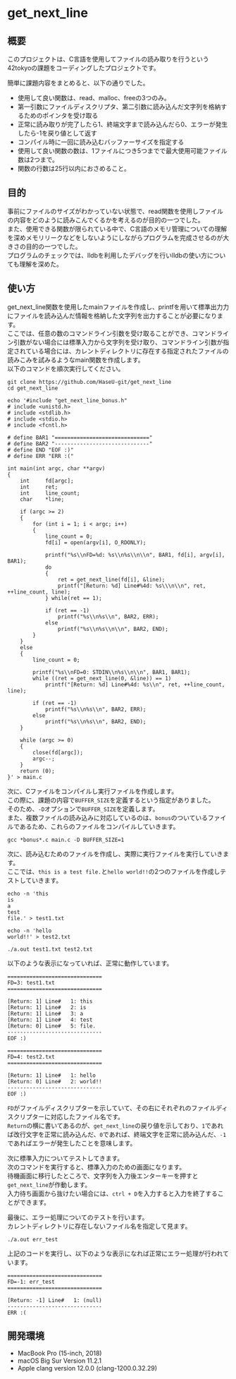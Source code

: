 # get_next_line

## 概要
このプロジェクトは、C言語を使用してファイルの読み取りを行うという42tokyoの課題をコーディングしたプロジェクトです。

簡単に課題内容をまとめると、以下の通りでした。  
- 使用して良い関数は、read、malloc、freeの3つのみ。  
- 第一引数にファイルディスクリプタ、第二引数に読み込んだ文字列を格納するためのポインタを受け取る
- 正常に読み取りが完了したら1、終端文字まで読み込んだら0、エラーが発生したら-1を戻り値として返す
- コンパイル時に一回に読み込むバッファーサイズを指定する  
- 使用して良い関数の数は、1ファイルにつき5つまでで最大使用可能ファイル数は2つまで。  
- 関数の行数は25行以内におさめること。  

## 目的
事前にファイルのサイズがわかっていない状態で、read関数を使用しファイルの内容をどのように読みこんでくるかを考えるのが目的の一つでした。  
また、使用できる関数が限られている中で、C言語のメモリ管理についての理解を深めメモリリークなどをしないようにしながらプログラムを完成させるのが大きさの目的の一つでした。  
プログラムのチェックでは、lldbを利用したデバッグを行いlldbの使い方についても理解を深めた。  

## 使い方
get_next_line関数を使用したmainファイルを作成し、printfを用いて標準出力力にファイルを読み込んだ情報を格納した文字列を出力することが必要になります。  
ここでは、任意の数のコマンドライン引数を受け取ることができ、コマンドライン引数がない場合には標準入力から文字列を受け取り、コマンドライン引数が指定されている場合には、カレントディレクトリに存在する指定されたファイルの読みこみを試みるようなmain関数を作成します。  
以下のコマンドを順次実行してください。  

```shell
git clone https://github.com/HaseU-git/get_next_line
cd get_next_line

echo '#include "get_next_line_bonus.h"
# include <unistd.h>
# include <stdlib.h>
# include <stdio.h>
# include <fcntl.h>

# define BAR1 "=============================="
# define BAR2 "------------------------------"
# define END "EOF :)"
# define ERR "ERR :("

int main(int argc, char **argv)
{
    int		fd[argc];
    int		ret;
    int		line_count;
    char	*line;

    if (argc >= 2)
    {
		for (int i = 1; i < argc; i++)
        {
            line_count = 0;
            fd[i] = open(argv[i], O_RDONLY);

            printf("%s\\nFD=%d: %s\\n%s\\n\\n", BAR1, fd[i], argv[i], BAR1);
			do
			{
				ret = get_next_line(fd[i], &line);
                printf("[Return: %d] Line#%4d: %s\\\n\\n", ret, ++line_count, line);
			} while(ret == 1);

            if (ret == -1)
                printf("%s\\n%s\\n", BAR2, ERR);
            else
                printf("%s\\n%s\\n\\n", BAR2, END);
        }
    }
    else
    {
		line_count = 0;

		printf("%s\\nFD=0: STDIN\\n%s\\n\\n", BAR1, BAR1);
        while ((ret = get_next_line(0, &line)) == 1)
            printf("[Return: %d] Line#%4d: %s\\n", ret, ++line_count, line);

        if (ret == -1)
            printf("%s\\n%s\\n", BAR2, ERR);
        else
            printf("%s\\n%s\\n", BAR2, END);
    }

	while (argc >= 0)
	{
        close(fd[argc]);
		argc--;
	}
	return (0);
}' > main.c
```

次に、Cファイルをコンパイルし実行ファイルを作成します。  
この際に、課題の内容で`BUFFER_SIZE`を定義するという指定がありました。  
そのため、`-D`オプションで`BUFFER_SIZE`を定義します。  
また、複数ファイルの読み込みに対応しているのは、`bonus`のついているファイルであるため、これらのファイルをコンパイルしていきます。  

```shell
gcc *bonus*.c main.c -D BUFFER_SIZE=1
```

次に、読み込むためのファイルを作成し、実際に実行ファイルを実行していきます。  
ここでは、`this is a test file.`と`hello world!!`の2つのファイルを作成しテストしていきます。  

```shell
echo -n 'this
is
a
test
file.' > test1.txt

echo -n 'hello
world!!' > test2.txt

./a.out test1.txt test2.txt
```

以下のような表示になっていれば、正常に動作しています。  

```
==============================
FD=3: test1.txt
==============================

[Return: 1] Line#   1: this
[Return: 1] Line#   2: is
[Return: 1] Line#   3: a
[Return: 1] Line#   4: test
[Return: 0] Line#   5: file.
------------------------------
EOF :)

==============================
FD=4: test2.txt
==============================

[Return: 1] Line#   1: hello
[Return: 0] Line#   2: world!!
------------------------------
EOF :)
```

`FD`がファイルディスクリプターを示していて、その右にそれぞれのファイルディスクリプターに対応したファイル名です。  
`Return`の横に書いてあるのが、`get_next_line`の戻り値を示しており、`1`であれば改行文字を正常に読み込んだ、`0`であれば、終端文字を正常に読み込んだ、`-1`であればエラーが発生したことを意味します。  

次に標準入力についてテストしてきます。  
次のコマンドを実行すると、標準入力のための画面になります。  
待機画面に移行したところで、文字列を入力後エンターキーを押すと`get_next_line`が作動します。  
入力待ち画面から抜けたい場合には、`ctrl + D`を入力すると入力を終了することができます。  

最後に、エラー処理についてのテストを行います。  
カレントディレクトリに存在しないファイル名を指定して見ます。  

```shell
./a.out err_test
```

上記のコードを実行し、以下のような表示になれば正常にエラー処理が行われています。  

```
==============================
FD=-1: err_test
==============================

[Return: -1] Line#   1: (null)
------------------------------
ERR :(
```

## 開発環境
- MacBook Pro (15-inch, 2018)
- macOS Big Sur Version 11.2.1
- Apple clang version 12.0.0 (clang-1200.0.32.29)

